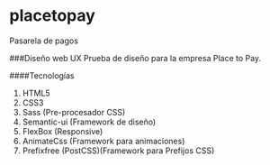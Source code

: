 # placetopay
Pasarela de pagos 

###Diseño web UX
Prueba de diseño para la empresa Place to Pay.

####Tecnologías
1. HTML5
2. CSS3
3. Sass (Pre-procesador CSS)
4. Semantic-ui (Framework de diseño)
5. FlexBox (Responsive)
6. AnimateCss (Framework para animaciones)
7. Prefixfree (PostCSS)(Framework para Prefijos CSS)
